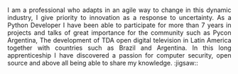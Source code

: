 ###
<p align="justify">I am a professional who adapts in an agile way to change in this dynamic industry, I give priority to innovation as a response to uncertainty. As a Python Developer I have been able to participate for more than 7 years in projects and talks of great importance for the community such as Pycon Argentina, The development of TDA open digital television in Latin America together with countries such as Brazil and Argentina. In this long apprenticeship I have discovered a passion for computer security, open source and above all being able to share my knowledge. :jigsaw:: </p> 




<!--
**Hugh-Dev/Hugh-Dev** is a ✨ _special_ ✨ repository because its `README.md` (this file) appears on your GitHub profile.

Here are some ideas to get you started:

- 🔭 I’m currently working on ...
- 🌱 I’m currently learning ...
- 👯 I’m looking to collaborate on ...
- 🤔 I’m looking for help with ...
- 💬 Ask me about ...
- 📫 How to reach me: ...
- 😄 Pronouns: ...
- ⚡ Fun fact: ...
-->
